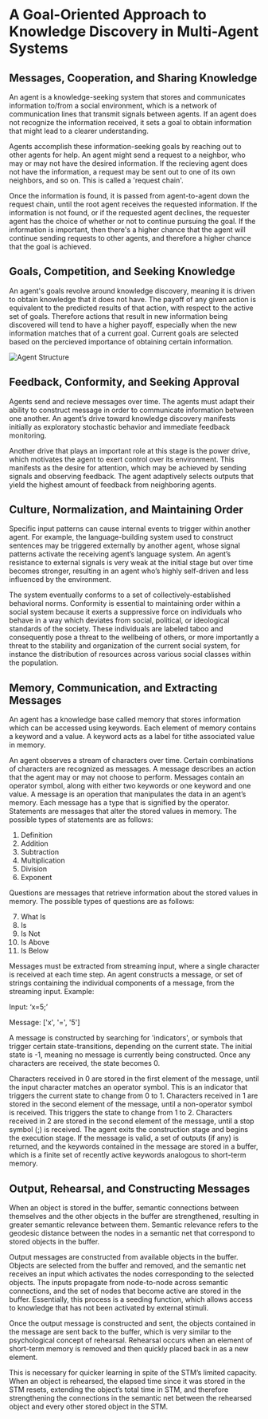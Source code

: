 # A Goal-Oriented Approach to Knowledge Discovery in Multi-Agent Systems

## Messages, Cooperation, and Sharing Knowledge

An agent is a knowledge-seeking system that stores and communicates information to/from a social environment, which is a network of communication lines that transmit signals between agents. If an agent does not recognize the information received, it sets a goal to obtain information that might lead to a clearer understanding.

Agents accomplish these information-seeking goals by reaching out to other agents for help. An agent might send a request to a neighbor, who may or may not have the desired information. If the recieving agent does not have the information, a request may be sent out to one of its own neighbors, and so on. This is called a 'request chain'.

Once the information is found, it is passed from agent-to-agent down the request chain, until the root agent receives the requested information. If the information is not found, or if the requested agent declines, the requester agent has the choice of whether or not to continue pursuing the goal. If the information is important, then there's a higher chance that the agent will continue sending requests to other agents, and therefore a higher chance that the goal is achieved.

## Goals, Competition, and Seeking Knowledge

An agent's goals revolve around knowledge discovery, meaning it is driven to obtain knowledge that it does not have. The payoff of any given action is equivalent to the predicted results of that action, with respect to the active set of goals. Therefore actions that result in new information being discovered will tend to have a higher payoff, especially when the new information matches that of a current goal. Current goals are selected based on the percieved importance of obtaining certain information.  

![Agent Structure](https://github.com/CarsonScott/Knowledge-Discovery-Agents/blob/master/newimage.png)

## Feedback, Conformity, and Seeking Approval

Agents send and recieve messages over time. The agents must adapt their ability to construct message in order to communicate information between one another. An agent’s drive toward knowledge discovery manifests initially as exploratory stochastic behavior and immediate feedback monitoring. 

Another drive that plays an important role at this stage is the power drive, which motivates the agent to exert control over its environment. This manifests as the desire for attention, which may be achieved by sending signals and observing feedback. The agent adaptively selects outputs that yield the highest amount of feedback from neighboring agents.

## Culture, Normalization, and Maintaining Order 

Specific input patterns can cause internal events to trigger within another agent. For example, the language-building system used to construct sentences may be triggered externally by another agent, whose signal patterns activate the receiving agent’s language system. An agent’s resistance to external signals is very weak at the initial stage but over time becomes stronger, resulting in an agent who’s highly self-driven and less influenced by the environment.

The system eventually conforms to a set of collectively-established behavioral norms. Conformity is essential to maintaining order within a social system because it exerts a suppressive force on individuals who behave in a way which deviates from social, political, or ideological standards of the society. These individuals are labeled taboo and consequently pose a threat to the wellbeing of others, or more importantly a threat to the stability and organization of the current social system, for instance the distribution of resources across various social classes within the population.

## Memory, Communication, and Extracting Messages

An agent has a knowledge base called memory that stores information which can be accessed using keywords. Each element of memory contains a keyword and a value. A keyword acts as a label for tithe associated value in memory. 

An agent observes a stream of characters over time. Certain combinations of characters are recognized as messages. A message describes an action that the agent may or may not choose to perform. Messages contain an operator symbol, along with either two keywords or one keyword and one value. A message is an operation that manipulates the data in an agent’s memory. Each message has a type that is signified by the operator. Statements are messages that alter the stored values in memory. The possible types of statements are as follows:

1)	Definition
2)	Addition
3)	Subtraction
4)	Multiplication
5)	Division
6)	Exponent 

Questions are messages that retrieve information about the stored values in memory. The possible types of questions are as follows:

7)	What Is
8)	Is
9)	Is Not
10)	Is Above
11)	Is Below

Messages must be extracted from streaming input, where a single character is received at each time step. An agent constructs a message, or set of strings containing the individual components of a message, from the streaming input. Example:

Input:	      ‘x=5;’

Message:    ['x', '=', '5']

A message is constructed by searching for 'indicators', or symbols that trigger certain state-transitions, depending on the current state. The initial state is -1, meaning no message is currently being constructed. Once any characters are received, the state becomes 0. 

Characters received in 0 are stored in the first element of the message, until the input character matches an operator symbol. This is an indicator that triggers the current state to change from 0 to 1.  Characters received in 1 are stored in the second element of the message, until a non-operator symbol is received. This triggers the state to change from 1 to 2. Characters received in 2 are stored in the second element of the message, until a stop symbol (;) is received. The agent exits the construction stage and begins the execution stage. If the message is valid, a set of outputs (if any) is returned, and the keywords contained in the message are stored in a buffer, which is a finite set of recently active keywords analogous to short-term memory.

## Output, Rehearsal, and Constructing Messages

When an object is stored in the buffer, semantic connections between themselves and the other objects in the buffer are strengthened, resulting in greater semantic relevance between them. Semantic relevance refers to the geodesic distance between the nodes in a semantic net that correspond to stored objects in the buffer.

Output messages are constructed from available objects in the buffer. Objects are selected from the buffer and removed, and the semantic net receives an input which activates the nodes corresponding to the selected objects. The inputs propagate from node-to-node across semantic connections, and the set of nodes that become active are stored in the buffer. Essentially, this process is a seeding function, which allows access to knowledge that has not been activated by external stimuli.

Once the output message is constructed and sent, the objects contained in the message are sent back to the buffer, which is very similar to the psychological concept of rehearsal. Rehearsal occurs when an element of short-term memory is removed and then quickly placed back in as a new element. 

This is necessary for quicker learning in spite of the STM’s limited capacity. When an object is rehearsed, the elapsed time since it was stored in the STM resets, extending the object’s total time in STM, and therefore strengthening the connections in the semantic net between the rehearsed object and every other stored object in the STM.
